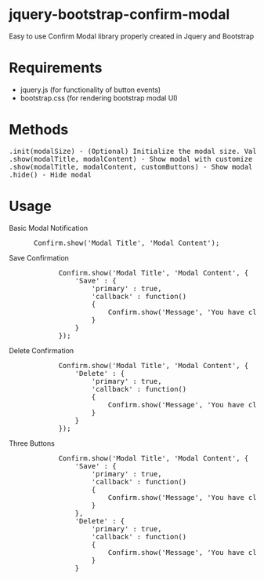 # jquery-bootstrap-confirm-modal
Easy to use Confirm Modal library properly created in Jquery and Bootstrap

# Requirements
- jquery.js (for functionality of button events)
- bootstrap.css (for rendering bootstrap modal UI)

# Methods
<pre>
.init(modalSize) - (Optional) Initialize the modal size. Values are 'sm' , 'md(by default)', 'lg'
.show(modalTitle, modalContent) - Show modal with customize title and content
.show(modalTitle, modalContent, customButtons) - Show modal with customize title and content and Button with Events
.hide() - Hide modal
</pre>

# Usage

Basic Modal Notification
<pre>
      Confirm.show('Modal Title', 'Modal Content');
</pre>

Save Confirmation 
<pre>
			Confirm.show('Modal Title', 'Modal Content', {
				'Save' : {
					'primary' : true,
					'callback' : function()
					{
						Confirm.show('Message', 'You have clicked Save');
					}
				}
			});
</pre>

Delete Confirmation
<pre>
			Confirm.show('Modal Title', 'Modal Content', {
				'Delete' : {
					'primary' : true,
					'callback' : function()
					{
						Confirm.show('Message', 'You have clicked Delete');
					}
				}
			});
</pre>

Three Buttons
<pre>
			Confirm.show('Modal Title', 'Modal Content', {
				'Save' : {
					'primary' : true,
					'callback' : function()
					{
						Confirm.show('Message', 'You have clicked Save');
					}
				},
				'Delete' : {
					'primary' : true,
					'callback' : function()
					{
						Confirm.show('Message', 'You have clicked Delete');
					}
				}
</pre>
